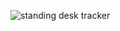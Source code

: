 ![standing desk tracker](https://github.com/user-attachments/assets/e069c592-ebe5-4a9e-8a8b-5377b40cb927)
